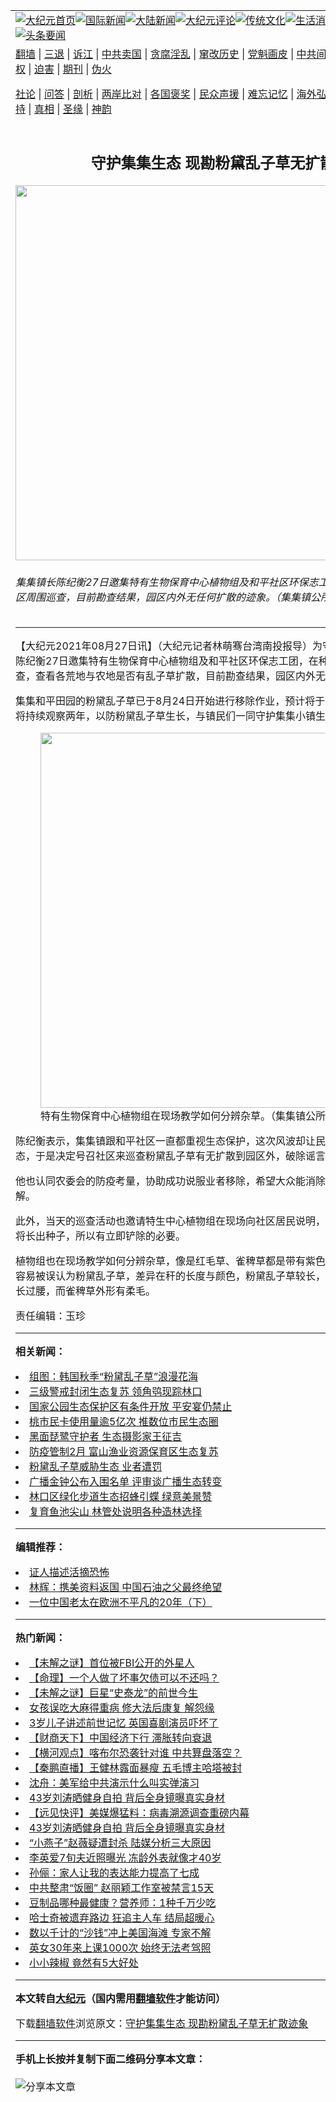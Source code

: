 <a name="1" id="1" target="_blank"></a><span id="1"></span>
<table align=center border="0"><tr><td colspan="2" VALIGN=TOP><a href="https://github.com/gyuhsq3583/djy/blob/master/gb/nf1351518.md#1"><img src="https://raw.githubusercontent.com/gyuhsq3583/www/master/t/djy/1.jpg" title="大纪元首页" alt="大纪元首页"></a><a href="https://github.com/gyuhsq3583/djy/blob/master/gb/n24hr.md#1"><img src="https://raw.githubusercontent.com/gyuhsq3583/www/master/t/djy/3.jpg" title="国际新闻" alt="国际新闻"></a><a href="https://github.com/gyuhsq3583/djy/blob/master/gb/nsc413.md#1"><img src="https://raw.githubusercontent.com/gyuhsq3583/www/master/t/djy/4.jpg" title="大陆新闻" alt="大陆新闻"></a><a href="https://github.com/gyuhsq3583/djy/blob/master/gb/news392.md#1"><img src="https://raw.githubusercontent.com/gyuhsq3583/www/master/t/djy/5.jpg" title="大纪元评论" alt="大纪元评论"></a><a href="https://github.com/gyuhsq3583/djy/blob/master/gb/news2007.md#1"><img src="https://raw.githubusercontent.com/gyuhsq3583/www/master/t/djy/6.jpg" title="传统文化" alt="传统文化"></a><a href="https://github.com/gyuhsq3583/djy/blob/master/gb/news2008.md#1"><img src="https://raw.githubusercontent.com/gyuhsq3583/www/master/t/djy/7.jpg" title="生活消费" alt="生活消费"></a><a href="https://github.com/gyuhsq3583/djy/blob/master/gb/ncyule.md#1"><img src="https://raw.githubusercontent.com/gyuhsq3583/www/master/t/djy/8.jpg" title="娱乐休闲" alt="娱乐休闲"></a><a href="https://github.com/gyuhsq3583/djy/blob/master/gb/nsc1002.md#1"><img src="https://raw.githubusercontent.com/gyuhsq3583/www/master/t/djy/9.jpg" title="健康" alt="健康"></a><a href="https://github.com/gyuhsq3583/djy/blob/master/gb/nf6092.md#1"><img src="https://raw.githubusercontent.com/gyuhsq3583/www/master/t/djy/10a.jpg" title="独家" alt="独家"></a><a href="https://github.com/gyuhsq3583/djy/blob/master/gb/nf4514.md#1"><img src="https://raw.githubusercontent.com/gyuhsq3583/www/master/t/djy/12a.jpg" title="头条要闻" alt="头条要闻"></a></td></tr>
<tr><td colspan="2" VALIGN=TOP><a target="_blank" href="https://github.com/gyuhsq3583/www/blob/master/README.md?zsrh#1">翻墙</a> | <a target="_blank" href="https://github.com/gyuhsq3583/djy/blob/master/gb/nf5657.md#1">三退</a> | <a target="_blank" href="https://github.com/gyuhsq3583/djy/blob/master/gb/nf6124.md#1">诉江</a> | <a target="_blank" href="https://github.com/gyuhsq3583/djy/blob/master/gb/nf1176117.md#1">中共卖国</a> | <a target="_blank" href="https://github.com/gyuhsq3583/djy/blob/master/gb/nf5773.md#1">贪腐淫乱</a> | <a target="_blank" href="https://github.com/gyuhsq3583/djy/blob/master/gb/nf1176115.md#1">窜改历史</a> | <a target="_blank" href="https://github.com/gyuhsq3583/djy/blob/master/gb/nf1176107.md#1">党魁画皮</a> | <a target="_blank" href="https://github.com/gyuhsq3583/djy/blob/master/gb/nf1320400.md#1">中共间谍</a> | <a target="_blank" href="https://github.com/gyuhsq3583/djy/blob/master/gb/nf1176114.md#1">破坏传统</a> | <a target="_blank" href="https://github.com/gyuhsq3583/ntdtv/blob/master/gb/prog447_1.md#1">恶贯满盈</a> | <a target="_blank" href="https://github.com/gyuhsq3583/djy/blob/master/gb/ncid278.md#1">人权</a> | <a target="_blank" href="https://github.com/gyuhsq3583/djy/blob/master/gb/nf1176111.md#1">迫害</a> | <a target="_blank" href="https://gitlab.com/szzdlab/mh-qikan/blob/master/README.md#1">期刊</a> | <a target="_blank" href="https://github.com/gyuhsq3583/djy/blob/master/gb/nf5562.md#1">伪火</a></p><p><a target="_blank" href="https://github.com/gyuhsq3583/djy/blob/master/gb/9p.md#1">社论</a> | <a target="_blank" href="https://github.com/gyuhsq3583/djy/blob/master/gb/nf4378.md#1">问答</a> | <a target="_blank" href="https://github.com/gyuhsq3583/djy/blob/master/gb/nf5792.md#1">剖析</a> | <a target="_blank" href="https://github.com/gyuhsq3583/djy/blob/master/gb/nf5735.md#1">两岸比对</a> | <a target="_blank" href="https://github.com/gyuhsq3583/djy/blob/master/gb/nf6119.md#1">各国褒奖</a> | <a target="_blank" href="https://github.com/gyuhsq3583/djy/blob/master/gb/nf6120.md#1">民众声援</a> | <a target="_blank" href="https://github.com/gyuhsq3583/djy/blob/master/gb/nf1188594.md#1">难忘记忆</a> | <a target="_blank" href="https://github.com/gyuhsq3583/djy/blob/master/gb/nf3180.md#1">海外弘传</a> | <a target="_blank" href="https://github.com/gyuhsq3583/djy/blob/master/gb/nf5410.md#1">万人上访</a> | <a target="_blank" href="https://github.com/gyuhsq3583/www/blob/master/README.md?zsrh#1">平台首页</a> | <a target="_blank" href="https://github.com/gyuhsq3583/djy/blob/master/gb/nf4386.md#1">支持</a> | <a target="_blank" href="https://github.com/gyuhsq3583/djy/blob/master/gb/nf4389.md#1">真相</a> | <a target="_blank" href="https://github.com/gyuhsq3583/djy/blob/master/gb/nf5790.md#1">圣缘</a> | <a target="_blank" href="https://github.com/gyuhsq3583/djy/blob/master/gb/nf4786.md#1">神韵</a></td></tr>
<tr><td VALIGN=TOP width="626"><h2 align=center>守护集集生态 现勘粉黛乱子草无扩散迹象</h2>
<img width="600" src="https://i.epochtimes.com/assets/uploads/2021/08/id13191907-513801-600x400.jpg" />
<h6>集集镇长陈纪衡27日邀集特有生物保育中心植物组及和平社区环保志工团，在种植粉黛乱子草园区周围巡查，目前勘查结果，园区内外无任何扩散的迹象。（集集镇公所提供）
</h6>
<hr>
<p>【大纪元2021年08月27日讯】（大纪元记者林萌骞台湾南投报导）为守护集集<ahref="https://github.com/gyuhsq3583/djy/blob/master/gb/tag/%E7%94%9F%E6%80%81.md#1">生态</a>，集集镇长陈纪衡27日邀集特有生物保育中心植物组及和平社区环保志工团，在种植<ahref="https://github.com/gyuhsq3583/djy/blob/master/gb/tag/%E7%B2%89%E9%BB%9B%E4%B9%B1%E5%AD%90%E8%8D%89.md#1">粉黛乱子草</a>园区周围巡查，查看各荒地与农地是否有乱子草扩散，目前勘查结果，园区内外无任何扩散的迹象。</p>
<p>集集和平田园的<ahref="https://github.com/gyuhsq3583/djy/blob/master/gb/tag/%E7%B2%89%E9%BB%9B%E4%B9%B1%E5%AD%90%E8%8D%89.md#1">粉黛乱子草</a>已于8月24日开始进行移除作业，预计将于30日全面铲除，特生中心将持续观察两年，以防粉黛乱子草生长，与镇民们一同守护集集小镇<ahref="https://github.com/gyuhsq3583/djy/blob/master/gb/tag/%E7%94%9F%E6%80%81.md#1">生态</a>。</p>
<figure id="attachment_13191908" aria-describedby="caption-attachment-13191908" style="width: 600px" class="wp-caption aligncenter"><a target="_blank" href="https://i.epochtimes.com/assets/uploads/2021/08/id13191908-513802.jpg"><img class="size-large wp-image-13191908" src="https://i.epochtimes.com/assets/uploads/2021/08/id13191908-513802-600x450.jpg" alt="" width="600" b="450" /></a><figcaption id="caption-attachment-13191908" class="wp-caption-text">特有生物保育中心植物组在现场教学如何分辨杂草。（集集镇公所提供）</figcaption></figure>
<p>陈纪衡表示，集集镇跟和平社区一直都重视生态保护，这次风波却让民众误会在地故意破坏生态，于是决定号召社区来巡查粉黛乱子草有无扩散到园区外，破除谣言。</p>
<p>他也认同农委会的防疫考量，协助成功说服业者移除，希望大众能消除对集集镇与和平社区的误解。</p>
<p>此外，当天的巡查活动也邀请特生中心植物组在现场向社区居民说明，因园区内的粉黛乱子草即将长出种子，所以有立即铲除的必要。</p>
<p>植物组也在现场教学如何分辨杂草，像是红毛草、雀稗草都是带有紫色、粉红色的原生种杂草，容易被误认为粉黛乱子草，差异在秆的长度与颜色，粉黛乱子草较长，花杆为粉紫色，通常能生长过腰，而雀稗草外形有柔毛。</p>
<p>责任编辑：玉珍</p>

<hr>


<strong>相关新闻：</strong>
<li><a href="https://github.com/gyuhsq3583/djy/blob/master/gb/19/9/26/n11547480.md#1">组图：韩国秋季“粉黛乱子草”浪漫花海</a></li>
<li><a href="https://github.com/gyuhsq3583/djy/blob/master/gb/21/7/27/n13118963.md#1">三级警戒封闭生态复苏 领角鸮现踪林口</a></li>
<li><a href="https://github.com/gyuhsq3583/djy/blob/master/gb/21/8/9/n13150060.md#1">国家公园生态保护区有条件开放 平安宴仍禁止</a></li>
<li><a href="https://github.com/gyuhsq3583/djy/blob/master/gb/21/8/18/n13170073.md#1">桃市民卡使用量逾5亿次 推数位市民生态圈</a></li>
<li><a href="https://github.com/gyuhsq3583/djy/blob/master/gb/21/8/18/n13170409.md#1">黑面琵鹭守护者 生态摄影家王征吉</a></li>
<li><a href="https://github.com/gyuhsq3583/djy/blob/master/gb/21/8/22/n13179935.md#1">防疫管制2月 富山渔业资源保育区生态复苏</a></li>
<li><a href="https://github.com/gyuhsq3583/djy/blob/master/gb/21/8/23/n13182111.md#1">粉黛乱子草威胁生态 业者遭罚</a></li>
<li><a href="https://github.com/gyuhsq3583/djy/blob/master/gb/21/8/25/n13186479.md#1">广播金钟公布入围名单 评审谈广播生态转变</a></li>
<li><a href="https://github.com/gyuhsq3583/djy/blob/master/gb/21/8/25/n13187227.md#1">林口区绿化步道生态招蜂引蝶 绿意美景赞</a></li>
<li><a href="https://github.com/gyuhsq3583/djy/blob/master/gb/21/8/27/n13191787.md#1">复育鱼池尖山 林管处说明各种造林选择</a></li>
<hr>


<strong>编辑推荐：</strong>
<li><a href="https://github.com/upjkzu3674/djy/blob/master/gb/16/8/7/n8177641.md?dfh#1" target="_blank">证人描述活摘恐怖</a></li><li><a href="https://github.com/tsiac2612/djy/blob/master/gb/19/1/5/n10955771.md#1" target="_blank">林辉：携美资料返国 中国石油之父最终绝望</a></li><li><a href="https://github.com/tsiac2612/djy/blob/master/gb/19/8/7/n11436959.md#1" target="_blank">一位中国老太在欧洲不平凡的20年（下）</a></li>
<hr>

<strong>热门新闻：</strong>
<li><a href="https://github.com/gyuhsq3583/djy/blob/master/gb/21/8/22/n13180040.md#1">【未解之谜】首位被FBI公开的外星人</a></li>
<li><a href="https://github.com/gyuhsq3583/djy/blob/master/gb/21/7/23/n13108843.md#1">【命理】一个人做了坏事欠债可以不还吗？</a></li>
<li><a href="https://github.com/gyuhsq3583/djy/blob/master/gb/21/8/19/n13174434.md#1">【未解之谜】巨星“史泰龙”的前世今生</a></li>
<li><a href="https://github.com/gyuhsq3583/djy/blob/master/gb/21/8/23/n13182744.md#1">女孩误吃大麻得重病 修大法后康复 解怨缘</a></li>
<li><a href="https://github.com/gyuhsq3583/djy/blob/master/gb/21/8/22/n13179166.md#1">3岁儿子讲述前世记忆 英国喜剧演员吓坏了</a></li>
<li><a href="https://github.com/gyuhsq3583/djy/blob/master/gb/21/8/26/n13189910.md#1">【财商天下】中国经济下行 滞胀转向衰退</a></li>
<li><a href="https://github.com/gyuhsq3583/djy/blob/master/gb/21/8/26/n13190610.md#1">【横河观点】喀布尔恐袭针对谁 中共算盘落空？</a></li>
<li><a href="https://github.com/gyuhsq3583/djy/blob/master/gb/21/8/26/n13190578.md#1">【秦鹏直播】王健林露面暴瘦 五毛博主哈塔被封</a></li>
<li><a href="https://github.com/gyuhsq3583/djy/blob/master/gb/21/8/24/n13185376.md#1">沈舟：美军给中共演示什么叫实弹演习</a></li>
<li><a href="https://github.com/gyuhsq3583/djy/blob/master/gb/21/8/24/n13185191.md#1">43岁刘涛晒健身自拍 背后全身镜曝真实身材</a></li>
<li><a href="https://github.com/gyuhsq3583/djy/blob/master/gb/21/8/25/n13187800.md#1">【远见快评】美媒爆猛料：病毒溯源调查重磅内幕</a></li>
<li><a href="https://github.com/gyuhsq3583/djy/blob/master/gb/21/8/24/n13185191.md#1">43岁刘涛晒健身自拍 背后全身镜曝真实身材</a></li>
<li><a href="https://github.com/gyuhsq3583/djy/blob/master/gb/21/8/26/n13190261.md#1">“小燕子”赵薇疑遭封杀 陆媒分析三大原因</a></li>
<li><a href="https://github.com/gyuhsq3583/djy/blob/master/gb/21/8/24/n13185100.md#1">李英爱7旬夫近照曝光 冻龄外表就像才40岁</a></li>
<li><a href="https://github.com/gyuhsq3583/djy/blob/master/gb/21/8/25/n13187964.md#1">孙俪：家人让我的表达能力提高了七成</a></li>
<li><a href="https://github.com/gyuhsq3583/djy/blob/master/gb/21/8/24/n13185347.md#1">中共整肃“饭圈” 赵丽颖工作室被禁言15天</a></li>
<li><a href="https://github.com/gyuhsq3583/djy/blob/master/gb/21/8/14/n13161910.md#1">豆制品哪种最健康？营养师：1种千万少吃</a></li>
<li><a href="https://github.com/gyuhsq3583/djy/blob/master/gb/21/8/24/n13184158.md#1">哈士奇被遗弃路边 狂追主人车 结局超暖心</a></li>
<li><a href="https://github.com/gyuhsq3583/djy/blob/master/gb/21/8/25/n13186109.md#1">数以千计的“沙钱”冲上美国海滩 专家不解</a></li>
<li><a href="https://github.com/gyuhsq3583/djy/blob/master/gb/21/8/25/n13186411.md#1">英女30年来上课1000次 始终无法考驾照</a></li>
<li><a href="https://github.com/gyuhsq3583/djy/blob/master/gb/21/8/25/n13187556.md#1">小小辣椒 竟然有5大好处</a></li>
<hr>

<strong>本文转自<a href="https://www.epochtimes.com">大纪元</a>（国内需用<a href="https://github.com/gyuhsq3583/www/blob/master/README.md#8">翻墙软件</a>才能访问）</strong><p>下载<a href="https://github.com/gyuhsq3583/www/blob/master/README.md#8">翻墙软件</a>浏览原文：<a href="https://www.epochtimes.com/gb/21/8/27/n13191905.htm">守护集集生态 现勘粉黛乱子草无扩散迹象</a></p><hr>

<strong>手机上长按并复制下面二维码分享本文章：</strong><br><br><img src="https://chart.apis.google.com/chart?cht=qr&chs=240x240&choe=UTF-8&chld=M|2&chl=https://github.com/gyuhsq3583/djy/blob/master/gb/21/8/27/n13191905.md%231" title="分享本文章"></td><td VALIGN=TOP><a href="https://github.com/gyuhsq3583/djy/blob/master/gb/16/1/21/n4622075.md?dfh#1" target="_blank"><img src="https://raw.githubusercontent.com/gyuhsq3583/djy/master/gb/300/wei-f1.jpg" title="中共的伪火骗局"  alt="中共的伪火骗局"></a><br><a href="https://github.com/gyuhsq3583/www/blob/master/README.md?dfh#9" target="_blank"><img src="https://raw.githubusercontent.com/gyuhsq3583/djy/master/gb/300/yong-h.jpg" title="永恒的见证"  alt="永恒的见证"></a><br><a href="https://github.com/gyuhsq3583/djy/blob/master/gb/13/9/29/n3974789.md?dfh#1" target="_blank"><img src="https://raw.githubusercontent.com/gyuhsq3583/djy/master/gb/300/shang-lnz.jpg" title="善良女子被中共投男牢"  alt="善良女子被中共投男牢"></a><br><a href="https://github.com/gyuhsq3583/djy/blob/master/gb/16/3/16/n4663449.md?dfh#1" target="_blank"><img src="https://raw.githubusercontent.com/gyuhsq3583/djy/master/gb/300/huo-z3.jpg" title="警卫目击活摘器官"  alt="警卫目击活摘器官"></a><br><a href="https://github.com/gyuhsq3583/djy/blob/master/gb/16/8/7/n8177641.md?dfh#1" target="_blank"><img src="https://raw.githubusercontent.com/gyuhsq3583/djy/master/gb/300/huo-z4.jpg" title="证人描述活摘恐怖"  alt="证人描述活摘恐怖"></a><br><a href="https://github.com/gyuhsq3583/djy/blob/master/gb/10/4/19/n2881569.md?dfh#1" target="_blank"><img src="https://raw.githubusercontent.com/gyuhsq3583/djy/master/gb/300/huo-z1.jpg" title="揭开活摘器官黑幕"  alt="揭开活摘器官黑幕"></a><br><a href="https://github.com/gyuhsq3583/djy/blob/master/gb/10/11/7/n3077476.md?dfh#1" target="_blank"><img src="https://raw.githubusercontent.com/gyuhsq3583/djy/master/gb/300/ma-ks.jpg" title="马克思的成魔之路"  alt="马克思的成魔之路"></a><br><a href="https://github.com/gyuhsq3583/djy/blob/master/gb/14/6/9/n4173977.md?dfh#1" target="_blank"><img src="https://raw.githubusercontent.com/gyuhsq3583/djy/master/gb/300/chang-zs.jpg" title="藏字石 蕴天机"  alt="藏字石 蕴天机"></a><br><a href="https://github.com/gyuhsq3583/djy/blob/master/gb/18/5/10/n10381511.md?dfh#1" target="_blank"><img src="https://raw.githubusercontent.com/gyuhsq3583/djy/master/gb/300/st1.jpg" title="关注三亿人三退"  alt="关注三亿人三退"></a><br><a href="https://github.com/gyuhsq3583/djy/blob/master/gb/18/3/21/n10237682.md?dfh#1" target="_blank"><img src="https://raw.githubusercontent.com/gyuhsq3583/djy/master/gb/300/jie-t.jpg" title="解体中共复兴中华"  alt="解体中共复兴中华"></a><br><a href="https://github.com/gyuhsq3583/djy/blob/master/gb/9/2/9/n2422991.md?dfh#1" target="_blank"><img src="https://raw.githubusercontent.com/gyuhsq3583/djy/master/gb/300/gao-zs.jpg" title="中共迫害良心律师"  alt="中共迫害良心律师"></a><br><a href="https://github.com/gyuhsq3583/djy/blob/master/gb/18/12/9/n10900044.md?dfh#1" target="_blank"><img src="https://raw.githubusercontent.com/gyuhsq3583/djy/master/gb/300/sj1.jpg" title="三百多万人举报江泽民"  alt="三百多万人举报江泽民"></a><br><a href="https://github.com/gyuhsq3583/djy/blob/master/gb/18/8/28/n10672014.md?dfh#1" target="_blank"><img src="https://raw.githubusercontent.com/gyuhsq3583/djy/master/gb/300/sj2.jpg" title="这些官员为何起诉江泽民"  alt="这些官员为何起诉江泽民"></a><br><a href="https://github.com/gyuhsq3583/djy/blob/master/gb/8/12/18/n2367165.md?dfh#1" target="_blank"><img src="https://raw.githubusercontent.com/gyuhsq3583/djy/master/gb/300/liangan.jpg" title="海峡两岸的强烈对比"  alt="海峡两岸的强烈对比"></a><br><a href="https://github.com/gyuhsq3583/djy/blob/master/gb/15/12/10/n4593139.md?dfh#1" target="_blank"><img src="https://raw.githubusercontent.com/gyuhsq3583/djy/master/gb/300/jia-ndzl.jpg" title="加拿大总理的贺信"  alt="加拿大总理的贺信"></a><br><a href="https://github.com/gyuhsq3583/djy/blob/master/gb/11/6/17/n3289382.md?dfh#1" target="_blank"><img src="https://raw.githubusercontent.com/gyuhsq3583/djy/master/gb/300/xiao-wd.jpg" title="探寻真相兼听则明"  alt="探寻真相兼听则明"></a><br><a href="https://github.com/gyuhsq3583/djy/blob/master/gb/18/10/27/n10812623.md?dfh#1" target="_blank"><img src="https://raw.githubusercontent.com/gyuhsq3583/djy/master/gb/300/yindu.jpg" title="印度媒体报道东方"  alt="印度媒体报道东方"></a><br><a href="https://github.com/gyuhsq3583/djy/blob/master/gb/18/6/9/n10469652.md?dfh#1" target="_blank"><img src="https://raw.githubusercontent.com/gyuhsq3583/djy/master/gb/300/xie-j.jpg" title="不一样的海外校园"  alt="不一样的海外校园"></a><br><a href="https://github.com/gyuhsq3583/djy/blob/master/gb/7/4/5/n1669415.md?dfh#1" target="_blank"><img src="https://raw.githubusercontent.com/gyuhsq3583/djy/master/gb/300/li-up.jpg" title="从大师到徒弟的传奇"  alt="从大师到徒弟的传奇"></a><br><a href="https://github.com/gyuhsq3583/djy/blob/master/gb/17/5/26/n9191512.md?dfh#1" target="_blank"><img src="https://raw.githubusercontent.com/gyuhsq3583/djy/master/gb/300/zfl2.jpg" title="亿万人与东方一本奇书"  alt="亿万人与东方一本奇书"></a><br><a href="https://github.com/gyuhsq3583/djy/blob/master/gb/13/11/27/n4020290.md?dfh#1" target="_blank"><img src="https://raw.githubusercontent.com/gyuhsq3583/djy/master/gb/300/zhen-h.jpg" title="大陆见不到的震撼场面"  alt="大陆见不到的震撼场面"></a><br><a href="https://github.com/gyuhsq3583/djy/blob/master/gb/15/7/17/n4482910.md?dfh#1" target="_blank"><img src="https://raw.githubusercontent.com/gyuhsq3583/djy/master/gb/300/dalu-sk.jpg" title="人心向善 大陆当初盛况"  alt="人心向善 大陆当初盛况"></a><br><a href="https://github.com/gyuhsq3583/djy/blob/master/gb/19/1/5/n10955468.md?dfh#1" target="_blank"><img src="https://raw.githubusercontent.com/gyuhsq3583/djy/master/gb/300/zfl1.jpg" title="追寻真理 这书讲什么"  alt="追寻真理 这书讲什么"></a><br><a href="https://github.com/gyuhsq3583/www/blob/master/README.md?dfh#1" target="_blank"><img src="https://raw.githubusercontent.com/gyuhsq3583/djy/master/gb/300/fq1.jpg" title="下载免费翻墙软件"  alt="下载免费翻墙软件"></a><br></td></tr></table>
